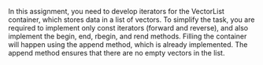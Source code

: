 In this assignment, you need to develop iterators for the VectorList container, which stores data in a list of vectors. To simplify the task, you are required to implement only const iterators (forward and reverse), and also implement the begin, end, rbegin, and rend methods. Filling the container will happen using the append method, which is already implemented. The append method ensures that there are no empty vectors in the list.
